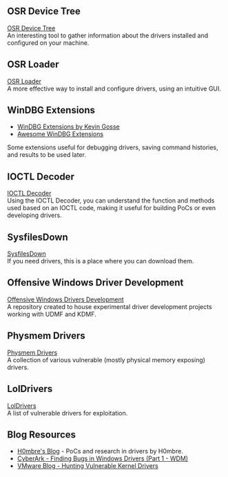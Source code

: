 ## OSR Device Tree  
[OSR Device Tree](https://github.com/kasif-dekel/OSR_DeviceTree_Vuln)  
An interesting tool to gather information about the drivers installed and configured on your machine.

## OSR Loader  
[OSR Loader](https://www.osronline.com/article.cfm%5Earticle=157.htm)  
A more effective way to install and configure drivers, using an intuitive GUI.

## WinDBG Extensions  
- [WinDBG Extensions by Kevin Gosse](https://github.com/kevingosse/windbg-extensions)  
- [Awesome WinDBG Extensions](https://github.com/anhkgg/awesome-windbg-extensions)  

Some extensions useful for debugging drivers, saving command histories, and results to be used later.

## IOCTL Decoder  
[IOCTL Decoder](https://www.osronline.com/article.cfm%5Earticle=229.htm)  
Using the IOCTL Decoder, you can understand the function and methods used based on an IOCTL code, making it useful for building PoCs or even developing drivers.

## SysfilesDown  
[SysfilesDown](https://www.sysfiledown.com/)  
If you need drivers, this is a place where you can download them.

## Offensive Windows Driver Development  
[Offensive Windows Drivers Development](https://github.com/CyberSecurityUP/Offensive-Windows-Drivers-Development)  
A repository created to house experimental driver development projects working with UDMF and KDMF.

## Physmem Drivers  
[Physmem Drivers](https://github.com/namazso/physmem_drivers)  
A collection of various vulnerable (mostly physical memory exposing) drivers.

## LolDrivers  
[LolDrivers](https://www.loldrivers.io/)  
A list of vulnerable drivers for exploitation.

## Blog Resources  

- [H0mbre's Blog](https://h0mbre.github.io/) - PoCs and research in drivers by H0mbre.  
- [CyberArk - Finding Bugs in Windows Drivers (Part 1 - WDM)](https://www.cyberark.com/resources/threat-research-blog/finding-bugs-in-windows-drivers-part-1-wdm)  
- [VMware Blog - Hunting Vulnerable Kernel Drivers](https://blogs.vmware.com/security/2023/10/hunting-vulnerable-kernel-drivers.html)  

